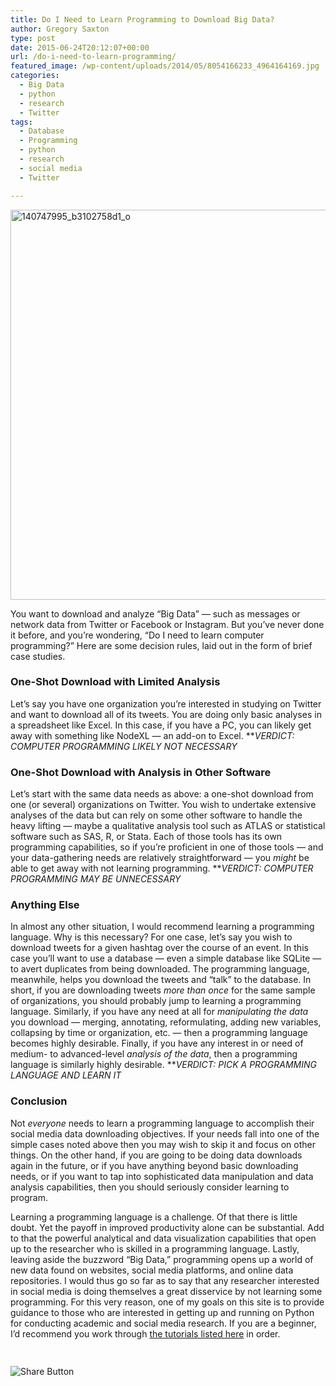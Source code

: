 ```yaml
---
title: Do I Need to Learn Programming to Download Big Data?
author: Gregory Saxton
type: post
date: 2015-06-24T20:12:07+00:00
url: /do-i-need-to-learn-programming/
featured_image: /wp-content/uploads/2014/05/8054166233_4964164169.jpg
categories:
  - Big Data
  - python
  - research
  - Twitter
tags:
  - Database
  - Programming
  - python
  - research
  - social media
  - Twitter

---
```

[<img loading="lazy" src="http://social-metrics.org/wp-content/uploads/2015/06/140747995_b3102758d1_o.jpg" alt="140747995_b3102758d1_o" width="800" height="624" class="alignnone size-full wp-image-1486" srcset="http://social-metrics.org/wp-content/uploads/2015/06/140747995_b3102758d1_o.jpg 800w, http://social-metrics.org/wp-content/uploads/2015/06/140747995_b3102758d1_o-300x234.jpg 300w" sizes="(max-width: 800px) 100vw, 800px" />][1] 

You want to download and analyze &#8220;Big Data” &#8212; such as messages or network data from Twitter or Facebook or Instagram. But you&#8217;ve never done it before, and you&#8217;re wondering, &#8220;Do I need to learn computer programming?&#8221; Here are some decision rules, laid out in the form of brief case studies. 

### One-Shot Download with Limited Analysis

Let&#8217;s say you have one organization you&#8217;re interested in studying on Twitter and want to download all of its tweets. You are doing only basic analyses in a spreadsheet like Excel. In this case, if you have a PC, you can likely get away with something like NodeXL &#8212; an add-on to Excel. **_VERDICT: COMPUTER PROGRAMMING LIKELY NOT NECESSARY</b>_</p> 

### One-Shot Download with Analysis in Other Software

Let&#8217;s start with the same data needs as above: a one-shot download from one (or several) organizations on Twitter. You wish to undertake extensive analyses of the data but can rely on some other software to handle the heavy lifting &#8212; maybe a qualitative analysis tool such as ATLAS or statistical software such as SAS, R, or Stata. Each of those tools has its own programming capabilities, so if you&#8217;re proficient in one of those tools &#8212; and your data-gathering needs are relatively straightforward &#8212; you _might_ be able to get away with not learning programming. **_VERDICT: COMPUTER PROGRAMMING MAY BE UNNECESSARY</b>_</p> 

### Anything Else

In almost any other situation, I would recommend learning a programming language. Why is this necessary? For one case, let&#8217;s say you wish to download tweets for a given hashtag over the course of an event. In this case you&#8217;ll want to use a database &#8212; even a simple database like SQLite &#8212; to avert duplicates from being downloaded. The programming language, meanwhile, helps you download the tweets and &#8220;talk&#8221; to the database. In short, if you are downloading tweets _more than once_ for the same sample of organizations, you should probably jump to learning a programming language. Similarly, if you have any need at all for _manipulating the data_ you download &#8212; merging, annotating, reformulating, adding new variables, collapsing by time or organization, etc. &#8212; then a programming language becomes highly desirable. Finally, if you have any interest in or need of medium- to advanced-level _analysis of the data_, then a programming language is similarly highly desirable. **_VERDICT: PICK A PROGRAMMING LANGUAGE AND LEARN IT</b>_</p> 

### Conclusion

Not _everyone_ needs to learn a programming language to accomplish their social media data downloading objectives. If your needs fall into one of the simple cases noted above then you may wish to skip it and focus on other things. On the other hand, if you are going to be doing data downloads again in the future, or if you have anything beyond basic downloading needs, or if you want to tap into sophisticated data manipulation and data analysis capabilities, then you should seriously consider learning to program. 

Learning a programming language is a challenge. Of that there is little doubt. Yet the payoff in improved productivity alone can be substantial. Add to that the powerful analytical and data visualization capabilities that open up to the researcher who is skilled in a programming language. Lastly, leaving aside the buzzword “Big Data,” programming opens up a world of new data found on websites, social media platforms, and online data repositories. I would thus go so far as to say that any researcher interested in social media is doing themselves a great disservice by not learning some programming. For this very reason, one of my goals on this site is to provide guidance to those who are interested in getting up and running on Python for conducting academic and social media research. If you are a beginner, I&#8217;d recommend you work through <a href="http://social-metrics.org/tutorial-list/" title="Python Tutorials for Downloading Twitter Data" target="_blank">the tutorials listed here</a> in order. 

<div style="padding-bottom:20px; padding-top:10px;" class="hupso-share-buttons">
  <!-- Hupso Share Buttons - https://www.hupso.com/share/ -->
  
  <a class="hupso_toolbar" href="https://www.hupso.com/share/"><img src="http://static.hupso.com/share/buttons/share-medium.png" style="border:0px; padding-top: 5px; float:left;" alt="Share Button" /></a><!-- Hupso Share Buttons -->
</div>

 [1]: http://social-metrics.org/wp-content/uploads/2015/06/140747995_b3102758d1_o.jpg